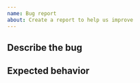 ```yaml
---
name: Bug report
about: Create a report to help us improve
---
```


## Describe the bug
<!-- A clear and concise description of what the bug is. -->

## Expected behavior
<!-- A clear and concise description of what you expected to happen. -->
